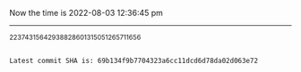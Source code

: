 Now the time is 2022-08-03 12:36:45 pm

---

<small>22374315642938828601315051265711656</small>

```txt

Latest commit SHA is: 69b134f9b7704323a6cc11dcd6d78da02d063e72
```
